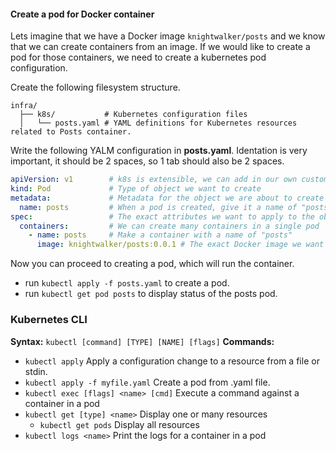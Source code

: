 #### Create a pod for Docker container
Lets imagine that we have a Docker image `knightwalker/posts` and we know that we can create containers from an image. If we would like to create a pod for those containers, we need to create a kubernetes pod configuration.

Create the following filesystem structure.
```
infra/
  ├── k8s/           # Kubernetes configuration files
  │   └── posts.yaml # YAML definitions for Kubernetes resources related to Posts container.
```

Write the following YALM configuration in **posts.yaml**. Identation is very important, it should be 2 spaces, so 1 tab should also be 2 spaces.
```yaml
apiVersion: v1        # k8s is extensible, we can add in our own custom objects. This specifies the set of objects we want k8s to look at.
kind: Pod             # Type of object we want to create
metadata:             # Metadata for the object we are about to create
  name: posts         # When a pod is created, give it a name of "posts"
spec:                 # The exact attributes we want to apply to the object we are about to create
  containers:         # We can create many containers in a single pod
    - name: posts     # Make a container with a name of "posts"
      image: knightwalker/posts:0.0.1 # The exact Docker image we want to use
```

Now you can proceed to creating a pod, which will run the container.
- run `kubectl apply -f posts.yaml` to create a pod.
- run `kubectl get pod posts` to display status of the posts pod.

### Kubernetes CLI
**Syntax:** `kubectl [command] [TYPE] [NAME] [flags]`
**Commands:**
- `kubectl apply` Apply a configuration change to a resource from a file or stdin.
- `kubectl apply -f myfile.yaml` Create a pod from .yaml file. 
- `kubectl exec [flags] <name> [cmd]` Execute a command against a container in a pod
- `kubectl get [type] <name>` Display one or many resources
    - `kubectl get pods` Display all resources
- `kubectl logs <name>` Print the logs for a container in a pod